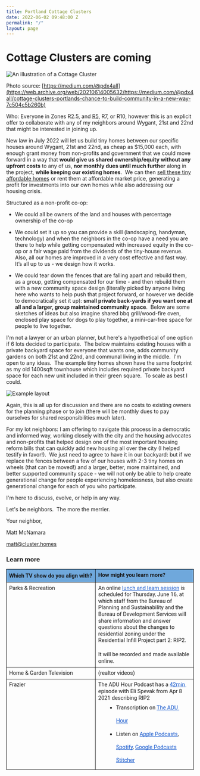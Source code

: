 ```yaml
---
title: Portland Cottage Clusters
date: 2022-06-02 09:48:00 Z
permalink: "/"
layout: page
---
```


# Cottage Clusters are coming

![An illustration of a Cottage Cluster](/uploads/pasted%20image%200.png)

Photo source: [https://medium.com/@pdx4all](https://web.archive.org/web/20210614005632/https://medium.com/@pdx4all/cottage-clusters-portlands-chance-to-build-community-in-a-new-way-7c504c5b260b)

Who: Everyone in Zones R2.5, and [R5](https://www.portlandmaps.com/bps/zoning/#/zones/base/R5), R7, or R10, however this is an explicit offer to collaborate with any of my neighbors around Wygant, 21st and 22nd that might be interested in joining up.

New law in July 2022 will let us build tiny homes between our specific houses around Wygant, 21st and 22nd, as cheap as $15,000 each, with enough grant money from non-profits and government that we could move forward in a way that **would give us shared ownership/equity without any upfront costs** to any of us, **nor monthly dues until much further** along in the project, **while keeping our existing homes**.  We can then [sell these tiny affordable homes](https://tinyhouselistings.com/countries/united-states/states/oregon) or rent them at affordable market price, generating a profit for investments into our own homes while also addressing our housing crisis.

Structured as a non-profit co-op:

* We could all be owners of the land and houses with percentage ownership of the co-op

* We could set it up so you can provide a skill (landscaping, handyman, technology) and when the neighbors in the co-op have a need you are there to help while getting compensated with increased equity in the co-op or a fair wage paid from the dividends of the tiny-house revenue.  Also, all our homes are improved in a very cost effective and fast way.  It’s all up to us - we design how it works.

* We could tear down the fences that are falling apart and rebuild them, as a group, getting compensated for our time - and then rebuild them with a new community space design (literally picked by anyone living here who wants to help push that project forward, or however we decide to democratically set it up): **small private back-yards if you want one at all and a larger, group maintained community space**.  Below are some sketches of ideas but also imagine shared bbq grill/wood-fire oven, enclosed play space for dogs to play together, a mini-car-free space for people to live together.

I'm not a lawyer or an urban planner, but here's a hypothetical of one option if 6 lots decided to participate.  The below maintains existing houses with a private backyard space for everyone that wants one, adds community gardens on both 21st and 22nd, and communal living in the middle.  I'm open to any ideas.  The example tiny homes shown have the same footprint as my old 1400sqft townhouse which includes required private backyard space for each new unit included in their green square.  To scale as best I could.

![Example layout](/uploads/pasted%20image%200-1.png)

Again, this is all up for discussion and there are no costs to existing owners for the planning phase or to join (there will be monthly dues to pay ourselves for shared responsibilities much later).

For my lot neighbors: I am offering to navigate this process in a democratic and informed way, working closely with the city and the housing advocates and non-profits that helped design one of the most important housing reform bills that can quickly add new housing all over the city (I helped testify in favor!).  We just need to agree to have it in our backyard: but if we replace the fences between a few of our houses with 2-3 tiny homes on wheels (that can be moved!) and a larger, better, more maintained, and better supported community space - we will not only be able to help create generational change for people experiencing homelessness, but also create generational change for each of you who participate.

I'm here to discuss, evolve, or help in any way.

Let's be neighbors.  The more the merrier.

Your neighbor,

Matt McNamara

matt@cluster.homes

### Learn more

<table style="border:none;border-collapse:collapse;" data-mkd-display="block" data-mkd-tablehasheader="false"><colgroup data-mkd-display="block"><col width="333" data-mkd-display="block"><col width="333" data-mkd-display="block"></colgroup><tbody data-mkd-display="block"><tr style="height:0pt" data-mkd-display="block" data-mkd-index="1" data-mkd-index-row="1"><td style="border-left:solid #000000 1pt;border-right:solid #000000 1pt;border-bottom:solid #000000 1pt;border-top:solid #000000 1pt;vertical-align:top;background-color:#6fa8dc;padding:5pt 5pt 5pt 5pt;overflow:hidden;overflow-wrap:break-word;" data-mkd-display="block" data-mkd-index="1" data-mkd-index-cell="1"><p dir="ltr" style="line-height:1.38;margin-top:0pt;margin-bottom:0pt;" data-mkd-display="block"><span style="font-size: 11pt; font-family: Roboto, sans-serif; background-color: transparent; font-weight: 700; font-variant-numeric: normal; font-variant-east-asian: normal; vertical-align: baseline; white-space: pre-wrap;" data-mkd-display="inline" data-mkd-emph="bold">Which TV show do you align with?</span></p></td><td style="border-left:solid #000000 1pt;border-right:solid #000000 1pt;border-bottom:solid #000000 1pt;border-top:solid #000000 1pt;vertical-align:top;background-color:#6fa8dc;padding:5pt 5pt 5pt 5pt;overflow:hidden;overflow-wrap:break-word;" data-mkd-display="block" data-mkd-index="2" data-mkd-index-cell="2" data-mkd-pos="last"><p dir="ltr" style="line-height:1.2;margin-top:0pt;margin-bottom:0pt;" data-mkd-display="block"><span style="font-size: 11pt; font-family: Roboto, sans-serif; background-color: transparent; font-weight: 700; font-variant-numeric: normal; font-variant-east-asian: normal; vertical-align: baseline; white-space: pre-wrap;" data-mkd-display="inline" data-mkd-emph="bold">How might you learn more?</span></p></td></tr><tr style="height:0pt" data-mkd-display="block" data-mkd-index="2" data-mkd-index-row="2"><td style="border-left:solid #000000 1pt;border-right:solid #000000 1pt;border-bottom:solid #000000 1pt;border-top:solid #000000 1pt;vertical-align:top;padding:5pt 5pt 5pt 5pt;overflow:hidden;overflow-wrap:break-word;" data-mkd-display="block" data-mkd-index="1" data-mkd-index-cell="1"><p dir="ltr" style="line-height:1.2;margin-top:0pt;margin-bottom:0pt;" data-mkd-display="block"><span style="font-size: 11pt; font-family: Roboto, sans-serif; font-variant-numeric: normal; font-variant-east-asian: normal; vertical-align: baseline; white-space: pre-wrap;" data-mkd-display="inline">Parks &amp; Recreation</span></p></td><td style="border-left:solid #000000 1pt;border-right:solid #000000 1pt;border-bottom:solid #000000 1pt;border-top:solid #000000 1pt;vertical-align:top;padding:5pt 5pt 5pt 5pt;overflow:hidden;overflow-wrap:break-word;" data-mkd-display="block" data-mkd-index="2" data-mkd-index-cell="2" data-mkd-pos="last"><p dir="ltr" style="line-height:1.2;margin-top:0pt;margin-bottom:0pt;" data-mkd-display="block"><span style="font-size: 11pt; font-family: Roboto, sans-serif; font-variant-numeric: normal; font-variant-east-asian: normal; vertical-align: baseline; white-space: pre-wrap;" data-mkd-display="inline">An online </span><a href="https://www.portland.gov/bds/events/2022/6/16/lunch-and-learn-residential-infill-project-part-2-rip2" style="text-decoration-line: none;" data-mkd-display="inline"><span style="font-size: 11pt; font-family: Roboto, sans-serif; color: rgb(17, 85, 204); font-variant-numeric: normal; font-variant-east-asian: normal; text-decoration-line: underline; text-decoration-skip-ink: none; vertical-align: baseline; white-space: pre-wrap;" data-mkd-display="inline">lunch and learn session</span></a><span style="font-size: 11pt; font-family: Roboto, sans-serif; font-variant-numeric: normal; font-variant-east-asian: normal; vertical-align: baseline; white-space: pre-wrap;" data-mkd-display="inline"> is scheduled for Thursday, June 16, at which staff from the Bureau of Planning and Sustainability and the Bureau of Development Services will share information and answer questions about the changes to residential zoning under the Residential Infill Project part 2: RIP2.</span></p><br data-mkd-display="inline"><p dir="ltr" style="line-height:1.2;margin-top:0pt;margin-bottom:0pt;" data-mkd-display="block"><span style="font-size: 11pt; font-family: Roboto, sans-serif; font-variant-numeric: normal; font-variant-east-asian: normal; vertical-align: baseline; white-space: pre-wrap;" data-mkd-display="inline">It will be recorded and made available online.</span></p></td></tr><tr style="height:0pt" data-mkd-display="block" data-mkd-index="3" data-mkd-index-row="3"><td style="border-left:solid #000000 1pt;border-right:solid #000000 1pt;border-bottom:solid #000000 1pt;border-top:solid #000000 1pt;vertical-align:top;padding:5pt 5pt 5pt 5pt;overflow:hidden;overflow-wrap:break-word;" data-mkd-display="block" data-mkd-index="1" data-mkd-index-cell="1"><p dir="ltr" style="line-height:1.2;margin-top:0pt;margin-bottom:0pt;" data-mkd-display="block"><span style="font-size: 11pt; font-family: Roboto, sans-serif; font-variant-numeric: normal; font-variant-east-asian: normal; vertical-align: baseline; white-space: pre-wrap;" data-mkd-display="inline">Home &amp; Garden Television</span></p></td><td style="border-left:solid #000000 1pt;border-right:solid #000000 1pt;border-bottom:solid #000000 1pt;border-top:solid #000000 1pt;vertical-align:top;padding:5pt 5pt 5pt 5pt;overflow:hidden;overflow-wrap:break-word;" data-mkd-display="block" data-mkd-index="2" data-mkd-index-cell="2" data-mkd-pos="last"><p dir="ltr" style="line-height:1.2;margin-top:0pt;margin-bottom:0pt;" data-mkd-display="block"><span style="font-size: 11pt; font-family: Roboto, sans-serif; font-variant-numeric: normal; font-variant-east-asian: normal; vertical-align: baseline; white-space: pre-wrap;" data-mkd-display="inline">(realtor videos)</span></p></td></tr><tr style="height:0pt" data-mkd-display="block" data-mkd-index="4" data-mkd-index-row="4"><td style="border-left:solid #000000 1pt;border-right:solid #000000 1pt;border-bottom:solid #000000 1pt;border-top:solid #000000 1pt;vertical-align:top;padding:5pt 5pt 5pt 5pt;overflow:hidden;overflow-wrap:break-word;" data-mkd-display="block" data-mkd-index="1" data-mkd-index-cell="1"><p dir="ltr" style="line-height:1.2;margin-top:0pt;margin-bottom:0pt;" data-mkd-display="block"><span style="font-size: 11pt; font-family: Roboto, sans-serif; font-variant-numeric: normal; font-variant-east-asian: normal; vertical-align: baseline; white-space: pre-wrap;" data-mkd-display="inline">Frazier</span></p></td><td style="border-left:solid #000000 1pt;border-right:solid #000000 1pt;border-bottom:solid #000000 1pt;border-top:solid #000000 1pt;vertical-align:top;padding:5pt 5pt 5pt 5pt;overflow:hidden;overflow-wrap:break-word;" data-mkd-display="block" data-mkd-index="2" data-mkd-index-cell="2" data-mkd-pos="last"><p dir="ltr" style="line-height:1.2;margin-top:0pt;margin-bottom:0pt;" data-mkd-display="block"><span style="font-size: 11pt; font-family: Roboto, sans-serif; font-variant-numeric: normal; font-variant-east-asian: normal; vertical-align: baseline; white-space: pre-wrap;" data-mkd-display="inline">The ADU Hour Podcast has a </span><a href="https://www.buildinganadu.com/the-adu-hour-podcast/eli-spevak" style="text-decoration-line: none;" data-mkd-display="inline"><span style="font-size: 11pt; font-family: Roboto, sans-serif; color: rgb(17, 85, 204); font-variant-numeric: normal; font-variant-east-asian: normal; text-decoration-line: underline; text-decoration-skip-ink: none; vertical-align: baseline; white-space: pre-wrap;" data-mkd-display="inline">42min </span></a><span style="font-size: 11pt; font-family: Roboto, sans-serif; font-variant-numeric: normal; font-variant-east-asian: normal; vertical-align: baseline; white-space: pre-wrap;" data-mkd-display="inline">episode with Eli Spevak from Apr 8 2021 describing RIP2</span></p><ul style="margin-top:0;margin-bottom:0;padding-inline-start:48px;" data-mkd-display="block" data-mkd-depth="1"><li dir="ltr" style="list-style-type: disc; font-size: 11pt; font-family: Roboto, sans-serif; font-variant-numeric: normal; font-variant-east-asian: normal; vertical-align: baseline; white-space: pre;" aria-level="1" data-mkd-display="block" data-mkd-index="1"><p dir="ltr" style="line-height:2.4;margin-top:0pt;margin-bottom:0pt;" role="presentation" data-mkd-display="block"><span style="font-size: 11pt; font-variant-numeric: normal; font-variant-east-asian: normal; vertical-align: baseline; white-space: pre-wrap;" data-mkd-display="inline">Transcription on </span><a href="https://www.buildinganadu.com/the-adu-hour-podcast/eli-spevak#:~:text=Kol%3A%20%5B-,00%3A01%3A48,-%5D%20I'm%20just%20gonna" style="text-decoration-line: none;" data-mkd-display="inline"><span style="font-size: 11pt; color: rgb(17, 85, 204); font-variant-numeric: normal; font-variant-east-asian: normal; text-decoration-line: underline; text-decoration-skip-ink: none; vertical-align: baseline; white-space: pre-wrap;" data-mkd-display="inline">The ADU Hour</span></a></p></li><li dir="ltr" style="list-style-type: disc; font-size: 11pt; font-family: Roboto, sans-serif; font-variant-numeric: normal; font-variant-east-asian: normal; vertical-align: baseline; white-space: pre;" aria-level="1" data-mkd-display="block" data-mkd-index="2"><p dir="ltr" style="line-height:2.4;margin-top:0pt;margin-bottom:0pt;" role="presentation" data-mkd-display="block"><span style="font-size: 11pt; font-variant-numeric: normal; font-variant-east-asian: normal; vertical-align: baseline; white-space: pre-wrap;" data-mkd-display="inline">Listen on </span><a href="https://podcasts.apple.com/us/podcast/the-adu-hour-w-guest-kol-peterson/id1562275866?i=1000530170413" style="text-decoration-line: none;" data-mkd-display="inline"><span style="font-size: 11pt; color: rgb(17, 85, 204); font-variant-numeric: normal; font-variant-east-asian: normal; text-decoration-line: underline; text-decoration-skip-ink: none; vertical-align: baseline; white-space: pre-wrap;" data-mkd-display="inline">Apple Podcasts</span></a><span style="font-size: 11pt; font-variant-numeric: normal; font-variant-east-asian: normal; vertical-align: baseline; white-space: pre-wrap;" data-mkd-display="inline">,&nbsp; </span><a href="https://open.spotify.com/episode/6T2Z9SDvM2ufb1bKnXjnvA?si=mKQ4CCpsTPShBjoX5dNYAg" style="text-decoration-line: none;" data-mkd-display="inline"><span style="font-size: 11pt; color: rgb(17, 85, 204); font-variant-numeric: normal; font-variant-east-asian: normal; text-decoration-line: underline; text-decoration-skip-ink: none; vertical-align: baseline; white-space: pre-wrap;" data-mkd-display="inline">Spotify</span></a><span style="font-size: 11pt; font-variant-numeric: normal; font-variant-east-asian: normal; vertical-align: baseline; white-space: pre-wrap;" data-mkd-display="inline">, </span><a href="https://podcasts.google.com/feed/aHR0cHM6Ly93d3cuYnVpbGRpbmdhbmFkdS5jb20vdGhlLWFkdS1ob3VyLXBvZGNhc3Q_Zm9ybWF0PXJzcw/episode/NThmMzVlNDgxNWQ1ZGI0YmJlNGU0OGY0OjYwNmY4OGFjNGEwOTc2MTk4Y2EyMjhlYzo2MDZmOGI3OWYxMTgwZTNkNGQ1YmQwYjU?sa=X&amp;ved=0CAUQkfYCahcKEwiYr_ORo474AhUAAAAAHQAAAAAQNA" style="text-decoration-line: none;" data-mkd-display="inline"><span style="font-size: 11pt; color: rgb(17, 85, 204); font-variant-numeric: normal; font-variant-east-asian: normal; text-decoration-line: underline; text-decoration-skip-ink: none; vertical-align: baseline; white-space: pre-wrap;" data-mkd-display="inline">Google Podcasts</span></a><span style="font-size: 11pt; font-variant-numeric: normal; font-variant-east-asian: normal; vertical-align: baseline; white-space: pre-wrap;" data-mkd-display="inline">&nbsp; </span><a href="https://www.stitcher.com/show/the-adu-hour/episode/the-adu-hour-w-guest-eli-spevak-83123181" style="text-decoration-line: none;" data-mkd-display="inline"><span style="font-size: 11pt; color: rgb(17, 85, 204); font-variant-numeric: normal; font-variant-east-asian: normal; text-decoration-line: underline; text-decoration-skip-ink: none; vertical-align: baseline; white-space: pre-wrap;" data-mkd-display="inline">Stitcher</span></a></p></li></ul></td></tr></tbody></table>